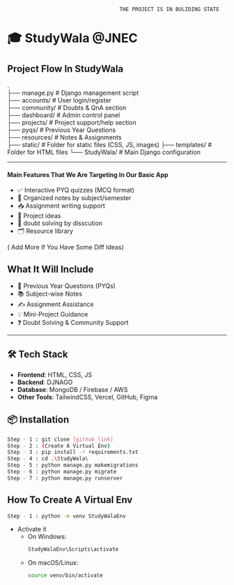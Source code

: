                                         THE PROJECT IS IN BULIDING STATE
# 🎓 StudyWala @JNEC
## Project Flow In StudyWala

.<br>
├── manage.py                  # Django management script<br>
├── accounts/                  # User login/register<br>
├── community/                 # Doubts & QnA section<br>
├── dashboard/                 # Admin control panel<br>
├── projects/                  # Project support/help section<br>
├── pyqs/                      # Previous Year Questions<br>
├── resources/                 # Notes & Assignments<br>
├── static/                    # Folder for static files (CSS, JS, images)
├── templates/                 # Folder for HTML files 
└── StudyWala/                 # Main Django configuration<br>

---

#### Main Features That We Are Targeting In Our Basic App

- ✅ Interactive PYQ quizzes (MCQ format)
- 📂 Organized notes by subject/semester
- 📥 Assignment writing support
- 🧠 Project ideas
- 🤝 doubt solving by disscution 
- 🗂️ Resource library

( Add More If You Have Some Diff Ideas)


## What It Will Include

- 📝 Previous Year Questions (PYQs)
- 📚 Subject-wise Notes
- ✍️ Assignment Assistance
- 💡 Mini-Project Guidance
- ❓ Doubt Solving & Community Support

---

## 🛠️ Tech Stack

- **Frontend**: HTML, CSS, JS
- **Backend**: DJNAGO
- **Database**: MongoDB / Firebase / AWS
- **Other Tools**: TailwindCSS, Vercel, GitHub, Figma

## 📦 Installation

```bash
Step - 1 : git clone [github_link]
Step - 2 : (Create A Virtual Env)
Step - 3 : pip install -r requirements.txt
Step - 4 : cd .\StudyWala\
Step - 5 : python manage.py makemigrations
Step - 6 : python manage.py migrate
Step - 7 : python manage.py runserver
```

## How To Create A Virtual Env
```bash
Step - 1 : python -m venv StudyWalaEnv
```
- Activate it
    - On Windows:
        ```bash
        StudyWalaEnv\Scripts\activate
        ```
    - On macOS/Linux:
        ```bash
        source venv/bin/activate
        ```